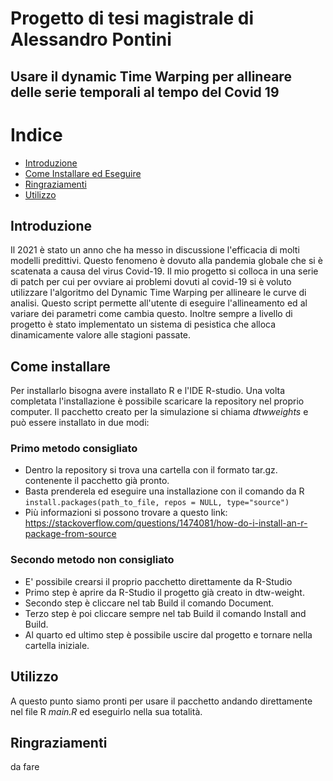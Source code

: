 
# Progetto di tesi magistrale di Alessandro Pontini
## Usare il dynamic Time Warping per allineare delle serie temporali al tempo del Covid 19

# Indice

- [Introduzione](#Introduzione)
- [Come Installare ed Eseguire](#come-installare-ed-eseguire)
- [Ringraziamenti](#ringraziamenti)
- [Utilizzo](#utilizzo)

## Introduzione
Il 2021 è stato un anno che ha messo in discussione l'efficacia di molti modelli predittivi. Questo fenomeno è dovuto alla pandemia globale che si è scatenata a causa del virus Covid-19. Il mio progetto si colloca in una serie di patch per cui per ovviare ai problemi dovuti al covid-19 si è voluto utilizzare l'algoritmo del Dynamic Time Warping per allineare le curve di analisi. Questo script permette all'utente di eseguire l'allineamento ed al variare dei parametri come cambia questo. Inoltre sempre a livello di progetto è stato implementato un sistema di pesistica che alloca dinamicamente valore alle stagioni passate.

## Come installare
Per installarlo bisogna avere installato R e l'IDE R-studio. Una volta completata l'installazione è possibile scaricare la repository nel proprio computer. Il pacchetto creato per la simulazione si chiama *dtwweights* e può essere installato in due modi:

### Primo metodo consigliato
- Dentro la repository si trova una cartella con il formato tar.gz. contenente il pacchetto già pronto.
- Basta prenderela ed eseguire una installazione con il comando da R ```install.packages(path_to_file, repos = NULL, type="source") ```
- Più informazioni si possono trovare a questo link: https://stackoverflow.com/questions/1474081/how-do-i-install-an-r-package-from-source

### Secondo metodo non consigliato
- E' possibile crearsi il proprio pacchetto direttamente da R-Studio
- Primo step è aprire da R-Studio il progetto già creato in dtw-weight.
- Secondo step è cliccare nel tab Build il comando Document.
- Terzo step è poi cliccare sempre nel tab Build il comando Install and Build. 
- Al quarto ed ultimo step è possibile uscire dal progetto e tornare nella cartella iniziale.

## Utilizzo
A questo punto siamo pronti per usare il pacchetto andando direttamente nel file R *main.R* ed eseguirlo nella sua totalità.

## Ringraziamenti
da fare
